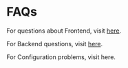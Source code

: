 # FAQs

For questions about Frontend, visit [here](https://hack4impact.gitbook.io/wiki/~/edit/primary/faqs/frontend-faq). 

For Backend questions, visit [here](https://hack4impact.gitbook.io/wiki/~/edit/primary/faqs/backend-faq).

For Configuration problems, visit here.

